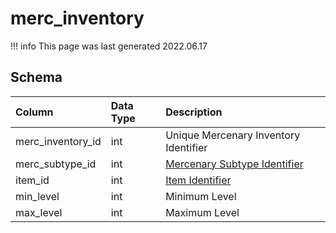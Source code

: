 # merc_inventory

!!! info
	This page was last generated 2022.06.17

## Schema

| Column | Data Type | Description |
| :--- | :--- | :--- |
| merc_inventory_id | int | Unique Mercenary Inventory Identifier |
| merc_subtype_id | int | [Mercenary Subtype Identifier](merc_subtypes.md) |
| item_id | int | [Item Identifier](../../../schema/categories/items/items.md) |
| min_level | int | Minimum Level |
| max_level | int | Maximum Level |

